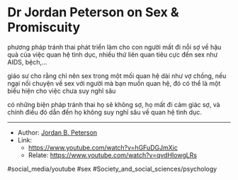 # Dr Jordan Peterson on Sex & Promiscuity

phương pháp tránh thai phát triển làm cho con người mất đi nỗi sợ về hậu quả của việc quan hệ tình dục,
nhiều thứ liên quan tiêu cực đến sex như AIDS, bệch,...

giáo sư cho rằng chỉ nên sex trong một mối quan hệ dài như vợ chồng,
nếu ngại nối chuyện về sex với người mà bạn muốn quan hệ, đó có thể là một biểu hiện cho việc chưa suy nghĩ sâu 

có những biện pháp tránh thai họ sẽ không sợ, họ mất đi cảm giác sợ, và chính điều đó dẫn đến họ không suy nghĩ sâu về quan hệ tình dục.

---

- Author: [Jordan B. Peterson](Jordan%20B.%20Peterson.md)
- Link:
  - https://www.youtube.com/watch?v=hGFuDGJmXic
  - Relate: https://www.youtube.com/watch?v=qvdHIowgLRs

#social_media/youtube #sex #Society_and_social_sciences/psychology
